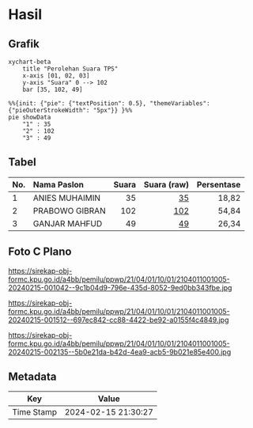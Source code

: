 # Hasil

## Grafik

```mermaid
xychart-beta
    title "Perolehan Suara TPS"
    x-axis [01, 02, 03]
    y-axis "Suara" 0 --> 102
    bar [35, 102, 49]
```

```mermaid
%%{init: {"pie": {"textPosition": 0.5}, "themeVariables": {"pieOuterStrokeWidth": "5px"}} }%%
pie showData
    "1" : 35
    "2" : 102
    "3" : 49
```

## Tabel

| No. | Nama Paslon    | Suara | Suara (raw) | Persentase |
|:--- |:-------------- | -----:| -----------:| ----------:|
| 1   | ANIES MUHAIMIN | 35    | [35][p-1]   | 18,82      |
| 2   | PRABOWO GIBRAN | 102   | [102][p-2]  | 54,84      |
| 3   | GANJAR MAHFUD  | 49    | [49][p-3]   | 26,34      |


[p-1]: https://github.com/gigit-pemilu/pemilu-2024-21-kepulauan-riau/blob/main/pilpres/hitung-suara/sub/21-kepulauan-riau/sub/04-lingga/sub/01-singkep/sub/1001-dabo/sub/005-tps/sub/paslon-1.txt
[p-2]: https://github.com/gigit-pemilu/pemilu-2024-21-kepulauan-riau/blob/main/pilpres/hitung-suara/sub/21-kepulauan-riau/sub/04-lingga/sub/01-singkep/sub/1001-dabo/sub/005-tps/sub/paslon-2.txt
[p-3]: https://github.com/gigit-pemilu/pemilu-2024-21-kepulauan-riau/blob/main/pilpres/hitung-suara/sub/21-kepulauan-riau/sub/04-lingga/sub/01-singkep/sub/1001-dabo/sub/005-tps/sub/paslon-3.txt

## Foto C Plano

https://sirekap-obj-formc.kpu.go.id/a4bb/pemilu/ppwp/21/04/01/10/01/2104011001005-20240215-001042--9c1b04d9-796e-435d-8052-9ed0bb343fbe.jpg

https://sirekap-obj-formc.kpu.go.id/a4bb/pemilu/ppwp/21/04/01/10/01/2104011001005-20240215-001512--697ec842-cc88-4422-be92-a0155f4c4849.jpg

https://sirekap-obj-formc.kpu.go.id/a4bb/pemilu/ppwp/21/04/01/10/01/2104011001005-20240215-002135--5b0e21da-b42d-4ea9-acb5-9b021e85e400.jpg


## Metadata

| Key        | Value               |
| ---------- | ------------------- |
| Time Stamp | 2024-02-15 21:30:27 |



